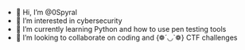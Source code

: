 - 👋 Hi, I’m @0Spyral
- 👀 I’m interested in cybersecurity 
- 🌱 I’m currently learning Python and how to use pen testing tools
- 💞️ I’m looking to collaborate on coding and {❁´◡`❁} CTF challenges


<!---
0Spyral/0Spyral is a ✨ special ✨ repository because its `README.md` (this file) appears on your GitHub profile.
You can click the Preview link to take a look at your changes.
--->
